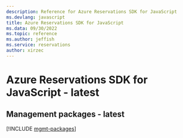 ```yaml
---
description: Reference for Azure Reservations SDK for JavaScript
ms.devlang: javascript
title: Azure Reservations SDK for JavaScript
ms.data: 09/30/2022
ms.topic: reference
ms.author: jeffish
ms.service: reservations
author: xirzec
---
```

# Azure Reservations SDK for JavaScript - latest

## Management packages - latest
[!INCLUDE [mgmt-packages](reservations-mgmt-index.md)]